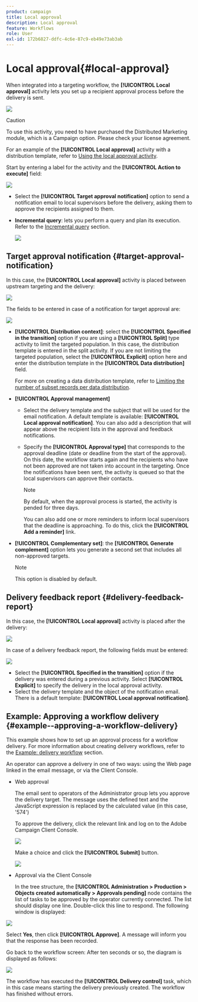 ```yaml
---
product: campaign
title: Local approval
description: Local approval
feature: Workflows
role: User
exl-id: 172b6827-ddfc-4c6e-87c9-eb49e73ab3ab
---
```

# Local approval{#local-approval}

When integrated into a targeting workflow, the **[!UICONTROL Local approval]** activity lets you set up a recipient approval process before the delivery is sent. 

![](assets/local_validation_0.png)

>[!CAUTION]
>
>To use this activity, you need to have purchased the Distributed Marketing module, which is a Campaign option. Please check your license agreement.

For an example of the **[!UICONTROL Local approval]** activity with a distribution template, refer to [Using the local approval activity](local-approval-activity.md).

Start by entering a label for the activity and the **[!UICONTROL Action to execute]** field:

![](assets/local_validation_1.png)

* Select the **[!UICONTROL Target approval notification]** option to send a notification email to local supervisors before the delivery, asking them to approve the recipients assigned to them.

* **Incremental query**: lets you perform a query and plan its execution. Refer to the [Incremental query](incremental-query.md) section. 

  ![](assets/local_validation_intro_3.png)

## Target approval notification {#target-approval-notification}

In this case, the **[!UICONTROL Local approval]** activity is placed between upstream targeting and the delivery: 

![](assets/local_validation_2.png)

The fields to be entered in case of a notification for target approval are:

![](assets/local_validation_3.png)

* **[!UICONTROL Distribution context]**: select the **[!UICONTROL Specified in the transition]** option if you are using a **[!UICONTROL Split]** type activity to limit the targeted population. In this case, the distribution template is entered in the split activity. If you are not limiting the targeted population, select the **[!UICONTROL Explicit]** option here and enter the distribution template in the **[!UICONTROL Data distribution]** field.

  For more on creating a data distribution template, refer to [Limiting the number of subset records per data distribution](split.md#limiting-the-number-of-subset-records-per-data-distribution).

* **[!UICONTROL Approval management]**

    * Select the delivery template and the subject that will be used for the email notification. A default template is available: **[!UICONTROL Local approval notification]**. You can also add a description that will appear above the recipient lists in the approval and feedback notifications.
    * Specify the **[!UICONTROL Approval type]** that corresponds to the approval deadline (date or deadline from the start of the approval). On this date, the workflow starts again and the recipients who have not been approved are not taken into account in the targeting. Once the notifications have been sent, the activity is queued so that the local supervisors can approve their contacts.

      >[!NOTE]
      >
      >By default, when the approval process is started, the activity is pended for three days.

      You can also add one or more reminders to inform local supervisors that the deadline is approaching. To do this, click the **[!UICONTROL Add a reminder]** link.

* **[!UICONTROL Complementary set]**: the **[!UICONTROL Generate complement]** option lets you generate a second set that includes all non-approved targets.

  >[!NOTE]
  >
  >This option is disabled by default.

## Delivery feedback report {#delivery-feedback-report}

In this case, the **[!UICONTROL Local approval]** activity is placed after the delivery: 

![](assets/local_validation_4.png)

In case of a delivery feedback report, the following fields must be entered:

![](assets/local_validation_workflow_4.png)

* Select the **[!UICONTROL Specified in the transition]** option if the delivery was entered during a previous activity. Select **[!UICONTROL Explicit]** to specify the delivery in the local approval activity.
* Select the delivery template and the object of the notification email. There is a default template: **[!UICONTROL Local approval notification]**.

## Example: Approving a workflow delivery {#example--approving-a-workflow-delivery}

This example shows how to set up an approval process for a workflow delivery. For more information about creating delivery workflows, refer to the [Example: delivery workflow](delivery.md#example--delivery-workflow) section.

An operator can approve a delivery in one of two ways: using the Web page linked in the email message, or via the Client Console.

* Web approval

  The email sent to operators of the Administrator group lets you approve the delivery target. The message uses the defined text and the JavaScript expression is replaced by the calculated value (in this case, '574')

  To approve the delivery, click the relevant link and log on to the Adobe Campaign Client Console.

  ![](assets/new-workflow-valid-webaccess.png)

  Make a choice and click the **[!UICONTROL Submit]** button.

  ![](assets/new-workflow-valid-webaccess-confirm.png)

* Approval via the Client Console

  In the tree structure, the **[!UICONTROL Administration > Production > Objects created automatically > Approvals pending]** node contains the list of tasks to be approved by the operator currently connected. The list should display one line. Double-click this line to respond. The following window is displayed:

![](assets/new-workflow-7.png)

Select **Yes**, then click **[!UICONTROL Approve]**. A message will inform you that the response has been recorded.

Go back to the workflow screen: After ten seconds or so, the diagram is displayed as follows:

![](assets/new-workflow-8.png)

The workflow has executed the **[!UICONTROL Delivery control]** task, which in this case means starting the delivery previously created. The workflow has finished without errors.
